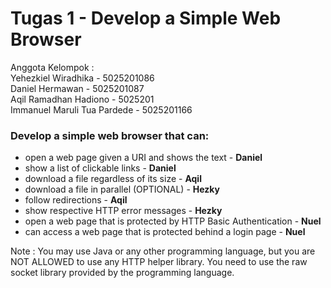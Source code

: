 # Tugas 1 - Develop a Simple Web Browser  
Anggota Kelompok :  
Yehezkiel Wiradhika - 5025201086  
Daniel Hermawan - 5025201087  
Aqil Ramadhan Hadiono - 5025201  
Immanuel Maruli Tua Pardede - 5025201166  

### Develop a simple web browser that can:
- open a web page given a URI and shows the text - **Daniel**
- show a list of clickable links - **Daniel**
- download a file regardless of its size - **Aqil**
- download a file in parallel (OPTIONAL) - **Hezky**
- follow redirections - **Aqil**
- show respective HTTP error messages - **Hezky**
- open a web page that is protected by HTTP Basic Authentication - **Nuel**
- can access a web page that is protected behind a login page - **Nuel**

Note : 
You may use Java or any other programming language, but you are NOT ALLOWED to use any HTTP helper library. You need to use the raw socket library provided by the programming language.
